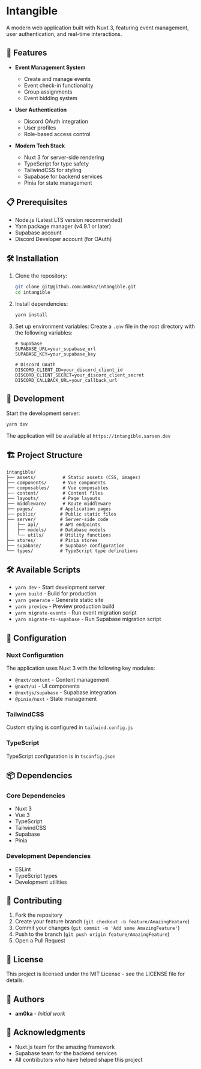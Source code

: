 # Intangible

A modern web application built with Nuxt 3, featuring event management, user authentication, and real-time interactions.

## 🚀 Features

- **Event Management System**
  - Create and manage events
  - Event check-in functionality
  - Group assignments
  - Event bidding system

- **User Authentication**
  - Discord OAuth integration
  - User profiles
  - Role-based access control

- **Modern Tech Stack**
  - Nuxt 3 for server-side rendering
  - TypeScript for type safety
  - TailwindCSS for styling
  - Supabase for backend services
  - Pinia for state management

## 📋 Prerequisites

- Node.js (Latest LTS version recommended)
- Yarn package manager (v4.9.1 or later)
- Supabase account
- Discord Developer account (for OAuth)

## 🛠️ Installation

1. Clone the repository:
   ```bash
   git clone git@github.com:am0ka/intangible.git
   cd intangible
   ```

2. Install dependencies:
   ```bash
   yarn install
   ```

3. Set up environment variables:
   Create a `.env` file in the root directory with the following variables:
   ```env
   # Supabase
   SUPABASE_URL=your_supabase_url
   SUPABASE_KEY=your_supabase_key

   # Discord OAuth
   DISCORD_CLIENT_ID=your_discord_client_id
   DISCORD_CLIENT_SECRET=your_discord_client_secret
   DISCORD_CALLBACK_URL=your_callback_url
   ```

## 🚀 Development

Start the development server:
```bash
yarn dev
```

The application will be available at `https://intangible.sarsen.dev`

## 🏗️ Project Structure

```
intangible/
├── assets/          # Static assets (CSS, images)
├── components/      # Vue components
├── composables/     # Vue composables
├── content/         # Content files
├── layouts/         # Page layouts
├── middleware/      # Route middleware
├── pages/          # Application pages
├── public/         # Public static files
├── server/         # Server-side code
│   ├── api/        # API endpoints
│   ├── models/     # Database models
│   └── utils/      # Utility functions
├── stores/         # Pinia stores
├── supabase/       # Supabase configuration
└── types/          # TypeScript type definitions
```

## 🛠️ Available Scripts

- `yarn dev` - Start development server
- `yarn build` - Build for production
- `yarn generate` - Generate static site
- `yarn preview` - Preview production build
- `yarn migrate-events` - Run event migration script
- `yarn migrate-to-supabase` - Run Supabase migration script

## 🔧 Configuration

### Nuxt Configuration
The application uses Nuxt 3 with the following key modules:
- `@nuxt/content` - Content management
- `@nuxt/ui` - UI components
- `@nuxtjs/supabase` - Supabase integration
- `@pinia/nuxt` - State management

### TailwindCSS
Custom styling is configured in `tailwind.config.js`

### TypeScript
TypeScript configuration is in `tsconfig.json`

## 📦 Dependencies

### Core Dependencies
- Nuxt 3
- Vue 3
- TypeScript
- TailwindCSS
- Supabase
- Pinia

### Development Dependencies
- ESLint
- TypeScript types
- Development utilities

## 🤝 Contributing

1. Fork the repository
2. Create your feature branch (`git checkout -b feature/AmazingFeature`)
3. Commit your changes (`git commit -m 'Add some AmazingFeature'`)
4. Push to the branch (`git push origin feature/AmazingFeature`)
5. Open a Pull Request

## 📝 License

This project is licensed under the MIT License - see the LICENSE file for details.

## 👥 Authors

- **am0ka** - *Initial work*

## 🙏 Acknowledgments

- Nuxt.js team for the amazing framework
- Supabase team for the backend services
- All contributors who have helped shape this project
